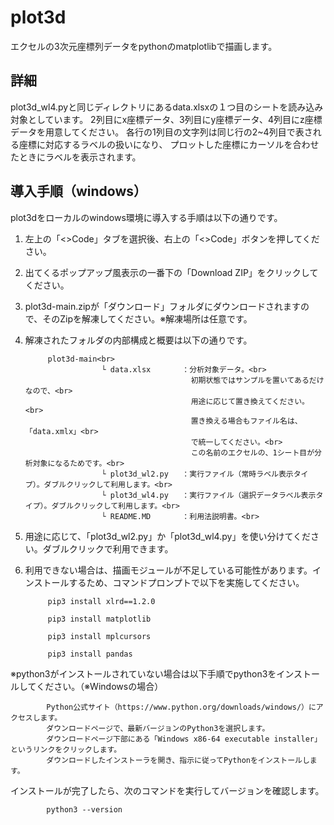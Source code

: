# plot3d
エクセルの3次元座標列データをpythonのmatplotlibで描画します。

## 詳細
plot3d_wl4.pyと同じディレクトリにあるdata.xlsxの１つ目のシートを読み込み対象としています。
2列目にx座標データ、3列目にy座標データ、4列目にz座標データを用意してください。
各行の1列目の文字列は同じ行の2~4列目で表される座標に対応するラベルの扱いになり、
プロットした座標にカーソルを合わせたときにラベルを表示されます。

## 導入手順（windows）
plot3dをローカルのwindows環境に導入する手順は以下の通りです。

1. 左上の「<>Code」タブを選択後、右上の「<>Code」ボタンを押してください。<br>
2. 出てくるポップアップ風表示の一番下の「Download ZIP」をクリックしてください。<br>
3. plot3d-main.zipが「ダウンロード」フォルダにダウンロードされますので、そのZipを解凍してください。※解凍場所は任意です。<br>
4. 解凍されたフォルダの内部構成と概要は以下の通りです。<br>

            plot3d-main<br>
                        └ data.xlsx       ：分析対象データ。<br>
                                            初期状態ではサンプルを置いてあるだけなので、<br>
                                            用途に応じて置き換えてください。<br>
                                            置き換える場合もファイル名は、「data.xmlx」<br>
                                            で統一してください。<br>
                                            この名前のエクセルの、1シート目が分析対象になるためです。<br>
                        └ plot3d_wl2.py   ：実行ファイル（常時ラベル表示タイプ）。ダブルクリックして利用します。<br>
                        └ plot3d_wl4.py   ：実行ファイル（選択データラベル表示タイプ）。ダブルクリックして利用します。<br>
                        └ README.MD       ：利用法説明書。<br>

5. 用途に応じて、「plot3d_wl2.py」か「plot3d_wl4.py」を使い分けてください。ダブルクリックで利用できます。
6. 利用できない場合は、描画モジュールが不足している可能性があります。インストールするため、コマンドプロンプトで以下を実施してください。


            pip3 install xlrd==1.2.0

            pip3 install matplotlib

            pip3 install mplcursors

            pip3 install pandas


※python3がインストールされていない場合は以下手順でpython3をインストールしてください。（※Windowsの場合）

            Python公式サイト（https://www.python.org/downloads/windows/）にアクセスします。
            ダウンロードページで、最新バージョンのPython3を選択します。
            ダウンロードページ下部にある「Windows x86-64 executable installer」というリンクをクリックします。
            ダウンロードしたインストーラを開き、指示に従ってPythonをインストールします。

インストールが完了したら、次のコマンドを実行してバージョンを確認します。

            python3 --version
